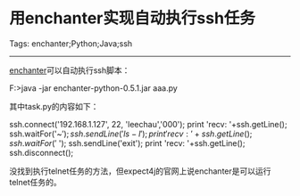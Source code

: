 # 用enchanter实现自动执行ssh任务
Tags: enchanter;Python;Java;ssh

------

[enchanter](https://code.google.com/p/enchanter/)可以自动执行ssh脚本：

 

 F:\>java -jar enchanter-python-0.5.1.jar aaa.py

 

其中task.py的内容如下：

 ssh.connect('192.168.1.127', 22, 'leechau','000'); 
 print 'recv: '+ssh.getLine(); 
 ssh.waitFor('~$'); 
 ssh.sendLine('ls -l'); 
 print 'recv: '+ssh.getLine(); 
 ssh.waitFor('~$'); 
 ssh.sendLine('exit'); 
 print 'recv: '+ssh.getLine(); 
 ssh.disconnect(); 

 

没找到执行telnet任务的方法，但expect4j的官网上说enchanter是可以运行telnet任务的。